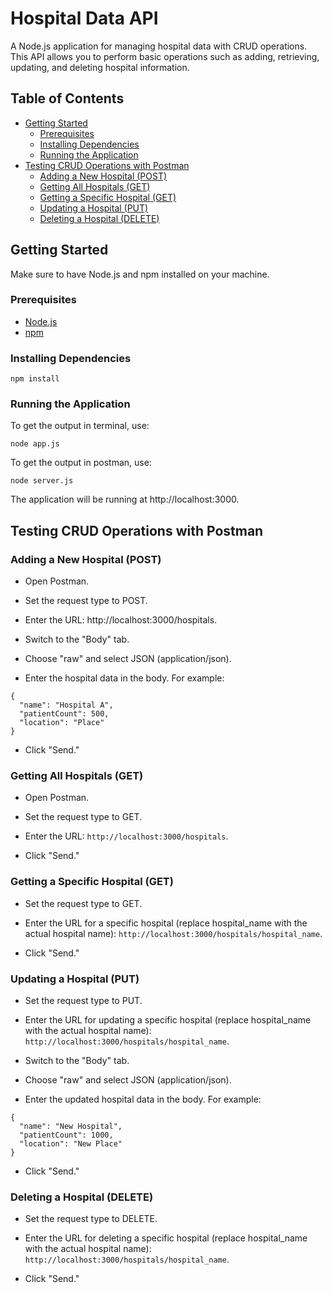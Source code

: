 # Hospital Data API

A Node.js application for managing hospital data with CRUD operations. 
This API allows you to perform basic operations such as adding, retrieving, updating, and deleting hospital information.

## Table of Contents
- [Getting Started](#getting-started)
  - [Prerequisites](#prerequisites)
  - [Installing Dependencies](#installing-dependencies)
  - [Running the Application](#running-the-application)
- [Testing CRUD Operations with Postman](#testing-crud-operations-with-postman)
  - [Adding a New Hospital (POST)](#adding-a-new-hospital-post)
  - [Getting All Hospitals (GET)](#getting-all-hospitals-get)
  - [Getting a Specific Hospital (GET)](#getting-a-specific-hospital-get)
  - [Updating a Hospital (PUT)](#updating-a-hospital-put)
  - [Deleting a Hospital (DELETE)](#deleting-a-hospital-delete)
 
## Getting Started

Make sure to have Node.js and npm installed on your machine.

### Prerequisites

- [Node.js](https://nodejs.org/)
- [npm](https://www.npmjs.com/)

### Installing Dependencies

```
npm install

```

### Running the Application
To get the output in terminal, use:
```
node app.js

```

To get the output in postman, use:
```
node server.js

```
The application will be running at http://localhost:3000.

## Testing CRUD Operations with Postman
### Adding a New Hospital (POST)
+ Open Postman.

+ Set the request type to POST.

+ Enter the URL: http://localhost:3000/hospitals.

+ Switch to the "Body" tab.

+ Choose "raw" and select JSON (application/json).

+ Enter the hospital data in the body. For example:
```
{
  "name": "Hospital A",
  "patientCount": 500,
  "location": "Place"
}

```
+ Click "Send."

### Getting All Hospitals (GET)
+ Open Postman.
  
+ Set the request type to GET.
  
+ Enter the URL: `http://localhost:3000/hospitals`.
  
+ Click "Send."
  
### Getting a Specific Hospital (GET)
+ Set the request type to GET.
  
+ Enter the URL for a specific hospital (replace hospital_name with the actual hospital name): `http://localhost:3000/hospitals/hospital_name`.

+ Click "Send."

### Updating a Hospital (PUT)
+ Set the request type to PUT.

+ Enter the URL for updating a specific hospital (replace hospital_name with the actual hospital name): `http://localhost:3000/hospitals/hospital_name`.

+ Switch to the "Body" tab.

+ Choose "raw" and select JSON (application/json).

+ Enter the updated hospital data in the body. For example:

``` 
{
  "name": "New Hospital",
  "patientCount": 1000,
  "location": "New Place"
}

```
+ Click "Send."
  
### Deleting a Hospital (DELETE)
+ Set the request type to DELETE.
  
+ Enter the URL for deleting a specific hospital (replace hospital_name with the actual hospital name): `http://localhost:3000/hospitals/hospital_name`.

+ Click "Send."
